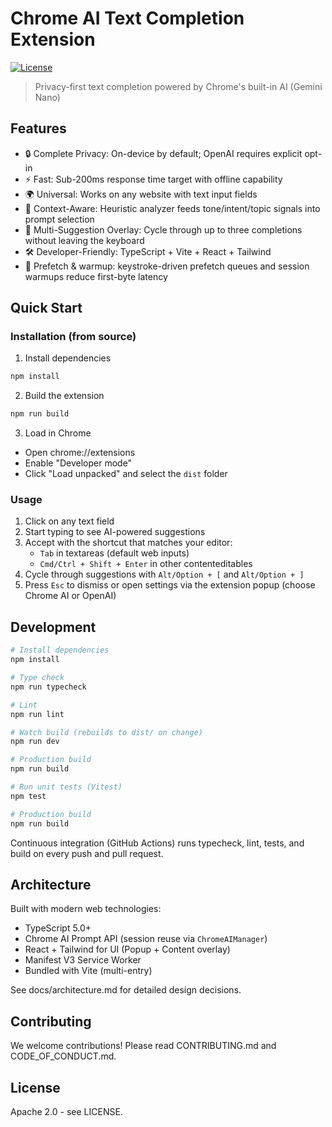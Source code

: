 # Chrome AI Text Completion Extension

[![License](https://img.shields.io/badge/license-Apache%202.0-blue.svg)](LICENSE)

> Privacy-first text completion powered by Chrome's built-in AI (Gemini Nano)

## Features

- 🔒 Complete Privacy: On-device by default; OpenAI requires explicit opt-in
- ⚡ Fast: Sub-200ms response time target with offline capability
- 🌍 Universal: Works on any website with text input fields
- 🎯 Context-Aware: Heuristic analyzer feeds tone/intent/topic signals into prompt selection
- 🔁 Multi-Suggestion Overlay: Cycle through up to three completions without leaving the keyboard
- 🛠️ Developer-Friendly: TypeScript + Vite + React + Tailwind
- 🚀 Prefetch & warmup: keystroke-driven prefetch queues and session warmups reduce first-byte latency

## Quick Start

### Installation (from source)

1. Install dependencies

```bash
npm install
```

2. Build the extension

```bash
npm run build
```

3. Load in Chrome

- Open chrome://extensions
- Enable "Developer mode"
- Click "Load unpacked" and select the `dist` folder

### Usage

1. Click on any text field
2. Start typing to see AI-powered suggestions
3. Accept with the shortcut that matches your editor:
   - `Tab` in textareas (default web inputs)
   - `Cmd/Ctrl + Shift + Enter` in other contenteditables
4. Cycle through suggestions with `Alt/Option + [` and `Alt/Option + ]`
5. Press `Esc` to dismiss or open settings via the extension popup (choose Chrome AI or OpenAI)

## Development

```bash
# Install dependencies
npm install

# Type check
npm run typecheck

# Lint
npm run lint

# Watch build (rebuilds to dist/ on change)
npm run dev

# Production build
npm run build

# Run unit tests (Vitest)
npm test

# Production build
npm run build
```

Continuous integration (GitHub Actions) runs typecheck, lint, tests, and build on every push and pull request.

## Architecture

Built with modern web technologies:

- TypeScript 5.0+
- Chrome AI Prompt API (session reuse via `ChromeAIManager`)
- React + Tailwind for UI (Popup + Content overlay)
- Manifest V3 Service Worker
- Bundled with Vite (multi-entry)

See docs/architecture.md for detailed design decisions.

## Contributing

We welcome contributions! Please read CONTRIBUTING.md and CODE_OF_CONDUCT.md.

## License

Apache 2.0 - see LICENSE.
